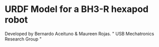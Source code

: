 # URDF Model for a BH3-R hexapod robot

Developed by Bernardo Aceituno & Maureen Rojas.
"
USB Mechatronics Research Group
"
